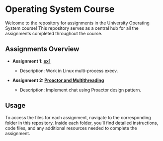 # Operating System Course

Welcome to the repository for assignments in the University Operating System course! This repository serves as a central hub for all the assignments completed throughout the course.

## Assignments Overview

- **Assignment 1: [ex1](https://github.com/TalorLangnas/Operating_System/tree/main/ex1)**
   - Description: Work in Linux multi-process execv.

- **Assignment 2: [Proactor and Multithreading](https://github.com/TalorLangnas/Operating_System/tree/main/proactor_multithreading)**
   - Description: Implement chat using Proactor design pattern.


## Usage

To access the files for each assignment, navigate to the corresponding folder in this repository. Inside each folder, you'll find detailed instructions, code files, and any additional resources needed to complete the assignment.
